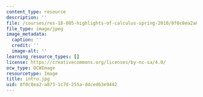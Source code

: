 ```yaml
---
content_type: resource
description: ''
file: /courses/res-18-005-highlights-of-calculus-spring-2010/8f0c8ea2a8731c7d255addced63e9442_intro.jpg
file_type: image/jpeg
image_metadata:
  caption: ''
  credit: ''
  image-alt: ''
learning_resource_types: []
license: https://creativecommons.org/licenses/by-nc-sa/4.0/
ocw_type: OCWImage
resourcetype: Image
title: intro.jpg
uid: 8f0c8ea2-a873-1c7d-255a-ddced63e9442
---
```

